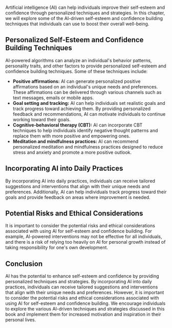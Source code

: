 
Artificial intelligence (AI) can help individuals improve their self-esteem and confidence through personalized techniques and strategies. In this chapter, we will explore some of the AI-driven self-esteem and confidence building techniques that individuals can use to boost their overall well-being.

Personalized Self-Esteem and Confidence Building Techniques
-----------------------------------------------------------

AI-powered algorithms can analyze an individual's behavior patterns, personality traits, and other factors to provide personalized self-esteem and confidence building techniques. Some of these techniques include:

* **Positive affirmations:** AI can generate personalized positive affirmations based on an individual's unique needs and preferences. These affirmations can be delivered through various channels such as text messages, emails or mobile apps.
* **Goal setting and tracking:** AI can help individuals set realistic goals and track progress toward achieving them. By providing personalized feedback and recommendations, AI can motivate individuals to continue working toward their goals.
* **Cognitive-behavioral therapy (CBT):** AI can incorporate CBT techniques to help individuals identify negative thought patterns and replace them with more positive and empowering ones.
* **Meditation and mindfulness practices:** AI can recommend personalized meditation and mindfulness practices designed to reduce stress and anxiety and promote a more positive outlook.

Incorporating AI into Daily Practices
-------------------------------------

By incorporating AI into daily practices, individuals can receive tailored suggestions and interventions that align with their unique needs and preferences. Additionally, AI can help individuals track progress toward their goals and provide feedback on areas where improvement is needed.

Potential Risks and Ethical Considerations
------------------------------------------

It is important to consider the potential risks and ethical considerations associated with using AI for self-esteem and confidence building. For example, AI-powered interventions may not be effective for all individuals, and there is a risk of relying too heavily on AI for personal growth instead of taking responsibility for one's own development.

Conclusion
----------

AI has the potential to enhance self-esteem and confidence by providing personalized techniques and strategies. By incorporating AI into daily practices, individuals can receive tailored suggestions and interventions that align with their unique needs and preferences. However, it is important to consider the potential risks and ethical considerations associated with using AI for self-esteem and confidence building. We encourage individuals to explore the various AI-driven techniques and strategies discussed in this book and implement them for increased motivation and inspiration in their personal lives.
